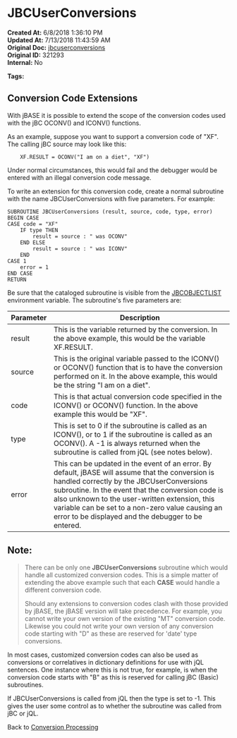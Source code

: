 # JBCUserConversions

**Created At:** 6/8/2018 1:36:10 PM  
**Updated At:** 7/13/2018 11:43:59 AM  
**Original Doc:** [jbcuserconversions](https://docs.jbase.com/46351-conversion-processing/jbcuserconversions)  
**Original ID:** 321293  
**Internal:** No  

**Tags:**
<badge text='conversion processing' vertical='middle' />
<badge text='jql' vertical='middle' />

## Conversion Code Extensions

With jBASE it is possible to extend the scope of the conversion codes used with the jBC OCONV() and ICONV() functions.

As an example, suppose you want to support a conversion code of "XF". The calling jBC source may look like this:

```
    XF.RESULT = OCONV("I am on a diet", "XF")
```

Under normal circumstances, this would fail and the debugger would be entered with an illegal conversion code message.

To write an extension for this conversion code, create a normal subroutine with the name JBCUserConversions with five parameters. For example:

```
SUBROUTINE JBCUserConversions (result, source, code, type, error)
BEGIN CASE
CASE code = "XF"
    IF type THEN
        result = source : " was OCONV"
    END ELSE
        result = source : " was ICONV"
    END
CASE 1
    error = 1
END CASE
RETURN
```



Be sure that the cataloged subroutine is visible from the [JBCOBJECTLIST](./../../../environment-variables/jbcobjectlist) environment variable. The subroutine's five parameters are:


| Parameter<br> | Description<br> |
| --- | --- |
| result<br> | This is the variable returned by the conversion. In the above example, this would be the variable XF.RESULT.<br> |
| source<br> | This is the original variable passed to the ICONV() or OCONV() function that is to have the conversion performed on it. In the above example, this would be the string "I am on a diet".<br> |
| code<br> | This is that actual conversion code specified in the ICONV() or OCONV() function. In the above example this would be "XF".<br> |
| type<br> | This is set to 0 if the subroutine is called as an ICONV(), or to 1 if the subroutine is called as an OCONV(). A -1 is always returned when the subroutine is called from jQL (see notes below).<br> |
| error<br> | This can be updated in the event of an error. By default, jBASE will assume that the conversion is handled correctly by the JBCUserConversions subroutine. In the event that the conversion code is also unknown to the user-written extension, this variable can be set to a non-zero value causing an error to be displayed and the debugger to be entered.<br> |




## Note:


> There can be only one **JBCUserConversions** subroutine which would handle all customized conversion codes. This is a simple matter of extending the above example such that each **CASE** would handle a different conversion code.
> 
> Should any extensions to conversion codes clash with those provided by jBASE, the jBASE version will take precedence. For example, you cannot write your own version of the existing "MT" conversion code. Likewise you could not write your own version of any conversion code starting with "D" as these are reserved for 'date' type conversions.


In most cases, customized conversion codes can also be used as conversions or correlatives in dictionary definitions for use with jQL sentences. One instance where this is not true, for example, is when the conversion code starts with "B" as this is reserved for calling jBC (Basic) subroutines.

If JBCUserConversions is called from jQL then the type is set to -1. This gives the user some control as to whether the subroutine was called from jBC or jQL.



Back to [Conversion Processing](./../conversion-processing)
